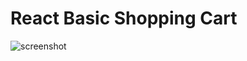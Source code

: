 # React Basic Shopping Cart 
![screenshot](https://s9.gifyu.com/images/indir-18c6f2cd72a3b4158.gif)
